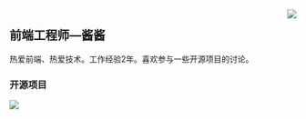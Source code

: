 <img align="right" src="https://count.getloli.com/get/@:Minori-ty?theme=rule34">

## 前端工程师—酱酱

热爱前端、热爱技术。工作经验2年。喜欢参与一些开源项目的讨论。

### 开源项目

[![](https://github-readme-stats.vercel.app/api/pin/?username=Minori-ty&repo=mp4To4K-rust)](https://github.com/Minori-ty/mp4To4K-rust)
<br><br><br>
